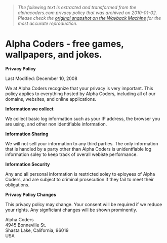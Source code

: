 > *The following text is extracted and transformed from the alphacoders.com privacy policy that was archived on 2010-01-02. Please check the [original snapshot on the Wayback Machine](https://web.archive.org/web/20100102003447id_/http%3A//www.alphacoders.com/privacy.html) for the most accurate reproduction.*

# Alpha Coders - free games, wallpapers, and jokes.

**Privacy Policy**

Last Modified: December 10, 2008 

We at Alpha Coders recognize that your privacy is very important. This policy applies to everything hosted by Alpha Coders, including all of our domains, websites, and online applications. 

**Information we collect**

We collect basic log information such as your IP address, the browser you are using, and other non identifiable information. 

**Information Sharing**

We will not sell your information to any third parties. The only information that is handled by a party other than Alpha Coders is unidentfiable log information soley to keep track of overall webiste performance. 

**Information Security**

Any and all personal information is restricted soley to eployees of Alpha Coders, and are subject to criminal prosecution if they fail to meet their obligations. 

**Privacy Policy Changes**

This privacy policy may change. Your consent will be required if we reduce your rights. Any signficiant changes will be shown prominently. 

Alpha Coders  
4945 Bonneville St.  
Shasta Lake, California, 96019  
USA 
